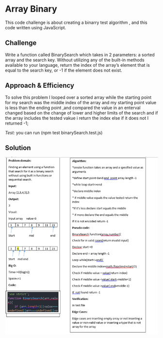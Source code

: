 # Array Binary
This code  challenge is about creating a binarry test algorithm , and this code written using JavaScript.

## Challenge

Write a function called BinarySearch which takes in 2 parameters: a sorted array and the search key. Without utilizing any of the built-in methods available to your language, return the index of the array’s element that is equal to the search key, or -1 if the element does not exist.
## Approach & Efficiency

To solve this problem I looped over a sorted array while the starting point for my search was the middle index of the array and my starting point value is less than the ending point ,and compared the value in an enterval changed based on the change of lower and higher limits of the search and if the array includes the tested vakue i return the index else if it does not I returned -1;

*Test:* 
you can run (npm test binarySearch.test.js)

## Solution
![array-reverse](../../assets/binary.PNG)